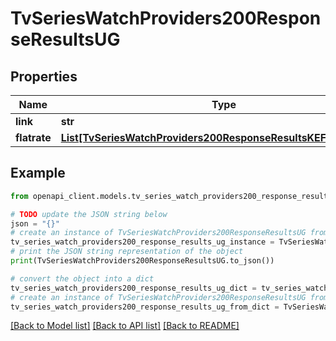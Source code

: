 # TvSeriesWatchProviders200ResponseResultsUG


## Properties

Name | Type | Description | Notes
------------ | ------------- | ------------- | -------------
**link** | **str** |  | [optional] 
**flatrate** | [**List[TvSeriesWatchProviders200ResponseResultsKEFlatrateInner]**](TvSeriesWatchProviders200ResponseResultsKEFlatrateInner.md) |  | [optional] 

## Example

```python
from openapi_client.models.tv_series_watch_providers200_response_results_ug import TvSeriesWatchProviders200ResponseResultsUG

# TODO update the JSON string below
json = "{}"
# create an instance of TvSeriesWatchProviders200ResponseResultsUG from a JSON string
tv_series_watch_providers200_response_results_ug_instance = TvSeriesWatchProviders200ResponseResultsUG.from_json(json)
# print the JSON string representation of the object
print(TvSeriesWatchProviders200ResponseResultsUG.to_json())

# convert the object into a dict
tv_series_watch_providers200_response_results_ug_dict = tv_series_watch_providers200_response_results_ug_instance.to_dict()
# create an instance of TvSeriesWatchProviders200ResponseResultsUG from a dict
tv_series_watch_providers200_response_results_ug_from_dict = TvSeriesWatchProviders200ResponseResultsUG.from_dict(tv_series_watch_providers200_response_results_ug_dict)
```
[[Back to Model list]](../README.md#documentation-for-models) [[Back to API list]](../README.md#documentation-for-api-endpoints) [[Back to README]](../README.md)


